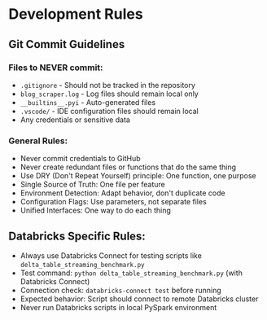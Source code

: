 # Development Rules

## Git Commit Guidelines

### Files to NEVER commit:
- `.gitignore` - Should not be tracked in the repository
- `blog_scraper.log` - Log files should remain local only
- `__builtins__.pyi` - Auto-generated files
- `.vscode/` - IDE configuration files should remain local
- Any credentials or sensitive data

### General Rules:
- Never commit credentials to GitHub
- Never create redundant files or functions that do the same thing
- Use DRY (Don't Repeat Yourself) principle: One function, one purpose
- Single Source of Truth: One file per feature
- Environment Detection: Adapt behavior, don't duplicate code
- Configuration Flags: Use parameters, not separate files
- Unified Interfaces: One way to do each thing

## Databricks Specific Rules:
- Always use Databricks Connect for testing scripts like `delta_table_streaming_benchmark.py`
- Test command: `python delta_table_streaming_benchmark.py` (with Databricks Connect)
- Connection check: `databricks-connect test` before running
- Expected behavior: Script should connect to remote Databricks cluster
- Never run Databricks scripts in local PySpark environment
